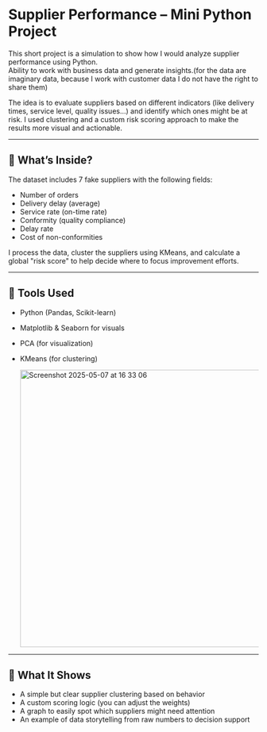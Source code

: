 # Supplier Performance – Mini Python Project

This short project is a simulation to show how I would analyze supplier performance using Python.  
Ability to work with business data and generate insights.(for the data are imaginary data, because I work with customer data I do not have the right to share them)


The idea is to evaluate suppliers based on different indicators (like delivery times, service level, quality issues...) and identify which ones might be at risk. I used clustering and a custom risk scoring approach to make the results more visual and actionable.

---

## 📁 What’s Inside?

The dataset includes 7 fake suppliers with the following fields:
- Number of orders
- Delivery delay (average)
- Service rate (on-time rate)
- Conformity (quality compliance)
- Delay rate
- Cost of non-conformities

I process the data, cluster the suppliers using KMeans, and calculate a global "risk score" to help decide where to focus improvement efforts.

---

## 🔧 Tools Used

- Python (Pandas, Scikit-learn)
- Matplotlib & Seaborn for visuals
- PCA (for visualization)
- KMeans (for clustering)

  <img width="559" alt="Screenshot 2025-05-07 at 16 33 06" src="https://github.com/user-attachments/assets/fcb8c51c-1dd2-4a1f-9649-f37fdc653a24" />


---

## 🧠 What It Shows

- A simple but clear supplier clustering based on behavior
- A custom scoring logic (you can adjust the weights)
- A graph to easily spot which suppliers might need attention
- An example of data storytelling from raw numbers to decision support
